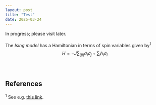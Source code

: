 ```yaml
---
layout: post
title: "Test"
date: 2025-03-24
---
```

<script id="MathJax-script" async src="https://cdn.jsdelivr.net/npm/mathjax@3/es5/tex-mml-chtml.js"></script>

In progress; please visit later.  
<br>
The *Ising model* has a Hamiltonian in terms of spin variables given by<sup>1</sup>  
$$ H  = -J \sum_{\langle ij\rangle} \sigma_i\sigma_j + \sum_i h_i \sigma_i$$  
<br>
## References  
<sup>1</sup> See e.g. [this link](https://en.wikipedia.org/wiki/Ising_model).
